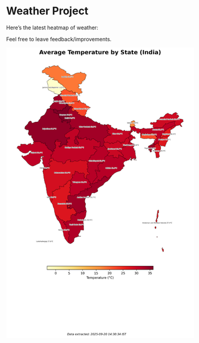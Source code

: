 # Weather Project

Here’s the latest heatmap of weather:

Feel free to leave feedback/improvements.

![India Heatmap](docs/assets/india_heatmap.png?v=CE6D34)
